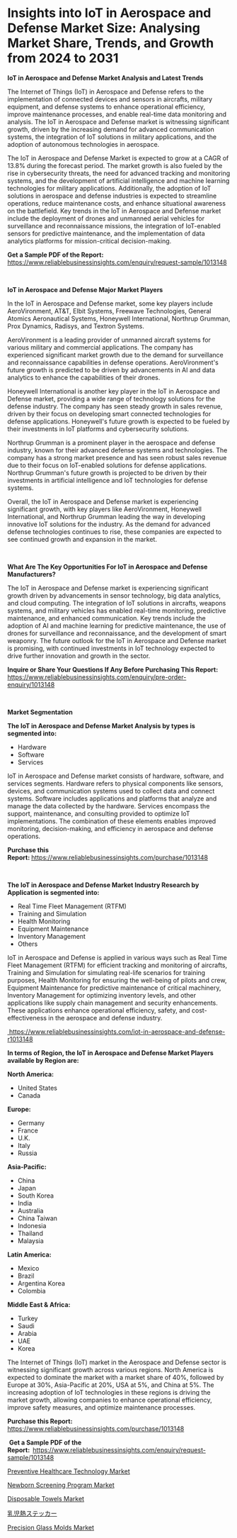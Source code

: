 <p><h1>Insights into IoT in Aerospace and Defense Market Size: Analysing Market Share, Trends, and Growth from 2024 to 2031</h1></p><p><strong>IoT in Aerospace and Defense Market Analysis and Latest Trends</strong></p>
<p><p>The Internet of Things (IoT) in Aerospace and Defense refers to the implementation of connected devices and sensors in aircrafts, military equipment, and defense systems to enhance operational efficiency, improve maintenance processes, and enable real-time data monitoring and analysis. The IoT in Aerospace and Defense market is witnessing significant growth, driven by the increasing demand for advanced communication systems, the integration of IoT solutions in military applications, and the adoption of autonomous technologies in aerospace.</p><p>The IoT in Aerospace and Defense Market is expected to grow at a CAGR of 13.8% during the forecast period. The market growth is also fueled by the rise in cybersecurity threats, the need for advanced tracking and monitoring systems, and the development of artificial intelligence and machine learning technologies for military applications. Additionally, the adoption of IoT solutions in aerospace and defense industries is expected to streamline operations, reduce maintenance costs, and enhance situational awareness on the battlefield. Key trends in the IoT in Aerospace and Defense market include the deployment of drones and unmanned aerial vehicles for surveillance and reconnaissance missions, the integration of IoT-enabled sensors for predictive maintenance, and the implementation of data analytics platforms for mission-critical decision-making.</p></p>
<p><strong>Get a Sample PDF of the Report:&nbsp;</strong> <a href="https://www.reliablebusinessinsights.com/enquiry/request-sample/1013148">https://www.reliablebusinessinsights.com/enquiry/request-sample/1013148</a></p>
<p>&nbsp;</p>
<p><strong>IoT in Aerospace and Defense Major Market Players</strong></p>
<p><p>In the IoT in Aerospace and Defense market, some key players include AeroVironment, AT&T, Elbit Systems, Freewave Technologies, General Atomics Aeronautical Systems, Honeywell International, Northrup Grumman, Prox Dynamics, Radisys, and Textron Systems.</p><p>AeroVironment is a leading provider of unmanned aircraft systems for various military and commercial applications. The company has experienced significant market growth due to the demand for surveillance and reconnaissance capabilities in defense operations. AeroVironment's future growth is predicted to be driven by advancements in AI and data analytics to enhance the capabilities of their drones.</p><p>Honeywell International is another key player in the IoT in Aerospace and Defense market, providing a wide range of technology solutions for the defense industry. The company has seen steady growth in sales revenue, driven by their focus on developing smart connected technologies for defense applications. Honeywell's future growth is expected to be fueled by their investments in IoT platforms and cybersecurity solutions.</p><p>Northrup Grumman is a prominent player in the aerospace and defense industry, known for their advanced defense systems and technologies. The company has a strong market presence and has seen robust sales revenue due to their focus on IoT-enabled solutions for defense applications. Northrup Grumman's future growth is projected to be driven by their investments in artificial intelligence and IoT technologies for defense systems.</p><p>Overall, the IoT in Aerospace and Defense market is experiencing significant growth, with key players like AeroVironment, Honeywell International, and Northrup Grumman leading the way in developing innovative IoT solutions for the industry. As the demand for advanced defense technologies continues to rise, these companies are expected to see continued growth and expansion in the market.</p></p>
<p>&nbsp;</p>
<p><strong>What Are The Key Opportunities For IoT in Aerospace and Defense Manufacturers?</strong></p>
<p><p>The IoT in Aerospace and Defense market is experiencing significant growth driven by advancements in sensor technology, big data analytics, and cloud computing. The integration of IoT solutions in aircrafts, weapons systems, and military vehicles has enabled real-time monitoring, predictive maintenance, and enhanced communication. Key trends include the adoption of AI and machine learning for predictive maintenance, the use of drones for surveillance and reconnaissance, and the development of smart weaponry. The future outlook for the IoT in Aerospace and Defense market is promising, with continued investments in IoT technology expected to drive further innovation and growth in the sector.</p></p>
<p><strong>Inquire or Share Your Questions If Any Before Purchasing This Report:</strong> <a href="https://www.reliablebusinessinsights.com/enquiry/pre-order-enquiry/1013148">https://www.reliablebusinessinsights.com/enquiry/pre-order-enquiry/1013148</a></p>
<p>&nbsp;</p>
<p><strong>Market Segmentation</strong></p>
<p><strong>The IoT in Aerospace and Defense Market Analysis by types is segmented into:</strong></p>
<p><ul><li>Hardware</li><li>Software</li><li>Services</li></ul></p>
<p><p>IoT in Aerospace and Defense market consists of hardware, software, and services segments. Hardware refers to physical components like sensors, devices, and communication systems used to collect data and connect systems. Software includes applications and platforms that analyze and manage the data collected by the hardware. Services encompass the support, maintenance, and consulting provided to optimize IoT implementations. The combination of these elements enables improved monitoring, decision-making, and efficiency in aerospace and defense operations.</p></p>
<p><strong>Purchase this Report:&nbsp;</strong><a href="https://www.reliablebusinessinsights.com/purchase/1013148">https://www.reliablebusinessinsights.com/purchase/1013148</a></p>
<p>&nbsp;</p>
<p><strong>The IoT in Aerospace and Defense Market Industry Research by Application is segmented into:</strong></p>
<p><ul><li>Real Time Fleet Management (RTFM)</li><li>Training and Simulation</li><li>Health Monitoring</li><li>Equipment Maintenance</li><li>Inventory Management</li><li>Others</li></ul></p>
<p><p>IoT in Aerospace and Defense is applied in various ways such as Real Time Fleet Management (RTFM) for efficient tracking and monitoring of aircrafts, Training and Simulation for simulating real-life scenarios for training purposes, Health Monitoring for ensuring the well-being of pilots and crew, Equipment Maintenance for predictive maintenance of critical machinery, Inventory Management for optimizing inventory levels, and other applications like supply chain management and security enhancements. These applications enhance operational efficiency, safety, and cost-effectiveness in the aerospace and defense industry.</p></p>
<p><a href="https://www.reliablebusinessinsights.com/iot-in-aerospace-and-defense-r1013148">&nbsp;https://www.reliablebusinessinsights.com/iot-in-aerospace-and-defense-r1013148</a></p>
<p><strong>In terms of Region, the IoT in Aerospace and Defense Market Players available by Region are:</strong></p>
<p>
    <p> <strong> North America: </strong>
        <ul>
            <li>United States</li>
            <li>Canada</li>
        </ul>
        </p> 
    <p> <strong> Europe: </strong>
        <ul>
            <li>Germany</li>
            <li>France</li>
            <li>U.K.</li>
            <li>Italy</li>
            <li>Russia</li>
        </ul>
        </p> 
    <p> <strong> Asia-Pacific: </strong>
        <ul>
            <li>China</li>
            <li>Japan</li>
            <li>South Korea</li>
            <li>India</li>
            <li>Australia</li>
            <li>China Taiwan</li>
            <li>Indonesia</li>
            <li>Thailand</li>
            <li>Malaysia</li>
        </ul>
        </p> 
    <p> <strong> Latin America: </strong>
        <ul>
            <li>Mexico</li>
            <li>Brazil</li>
            <li>Argentina Korea</li>
            <li>Colombia</li>
        </ul>
        </p> 
    <p> <strong> Middle East & Africa: </strong>
        <ul>
            <li>Turkey</li>
            <li>Saudi</li>
            <li>Arabia</li>
            <li>UAE</li>
            <li>Korea</li>
        </ul>
    </p>
    </p>
<p><p>The Internet of Things (IoT) market in the Aerospace and Defense sector is witnessing significant growth across various regions. North America is expected to dominate the market with a market share of 40%, followed by Europe at 30%, Asia-Pacific at 20%, USA at 5%, and China at 5%. The increasing adoption of IoT technologies in these regions is driving the market growth, allowing companies to enhance operational efficiency, improve safety measures, and optimize maintenance processes.</p></p>
<p><strong>Purchase this Report: </strong><a href="https://www.reliablebusinessinsights.com/purchase/1013148">https://www.reliablebusinessinsights.com/purchase/1013148</a></p>
<p>&nbsp;<strong>Get a Sample PDF of the Report:&nbsp;&nbsp;</strong><a href="https://www.reliablebusinessinsights.com/enquiry/request-sample/1013148">https://www.reliablebusinessinsights.com/enquiry/request-sample/1013148</a></p>
<p><strong></strong></p>
<p><p><a href="https://github.com/AlysaLedner2023/Market-Research-Report-List-1/blob/main/preventive-healthcare-technology-market.md">Preventive Healthcare Technology Market</a></p><p><a href="https://github.com/Sherrillcrooksxa8i18ucf2m/Market-Research-Report-List-3/blob/main/newborn-screening-program-market.md">Newborn Screening Program Market</a></p><p><a href="https://www.linkedin.com/pulse/disposable-towels-industry-analysis-report-its-market-size-z6wsf?trackingId=Yl%2F1Y3uKeYFC0Nf2uN3FwQ%3D%3D">Disposable Towels Market</a></p><p><a href="https://github.com/DanykaKilback/Market-Research-Report-List-1/blob/main/2472664171653.md">乳児熱ステッカー</a></p><p><a href="https://www.linkedin.com/pulse/global-precision-glass-molds-market-share-growth-opportunities-kdjhf?trackingId=ZF1ixSWnyOgnjAaw9z8l0Q%3D%3D">Precision Glass Molds Market</a></p></p>
